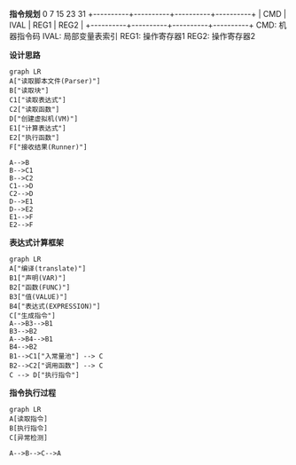 
**指令规划**
0          7          15         23         31
+----------+----------+----------+----------+
|   CMD    |   IVAL   |   REG1   |   REG2   |
+----------+----------+----------+----------+
CMD:  机器指令码
IVAL: 局部变量表索引
REG1: 操作寄存器1
REG2: 操作寄存器2

**设计思路**

```mermaid
graph LR
A["读取脚本文件(Parser)"]
B["读取块"]
C1["读取表达式"]
C2["读取函数"]
D["创建虚拟机(VM)"]
E1["计算表达式"]
E2["执行函数"]
F["接收结果(Runner)"]

A-->B
B-->C1
B-->C2
C1-->D
C2-->D
D-->E1
D-->E2
E1-->F
E2-->F

```

**表达式计算框架**
```mermaid
graph LR
A["编译(translate)"]
B1["声明(VAR)"]
B2["函数(FUNC)"]
B3["值(VALUE)"]
B4["表达式(EXPRESSION)"]
C["生成指令"]
A-->B3-->B1
B3-->B2
A-->B4-->B1
B4-->B2
B1-->C1["入常量池"] --> C
B2-->C2["调用函数"] --> C
C --> D["执行指令"]
```

**指令执行过程**

```mermaid
graph LR
A[读取指令]
B[执行指令]
C[异常检测]

A-->B-->C-->A
```
